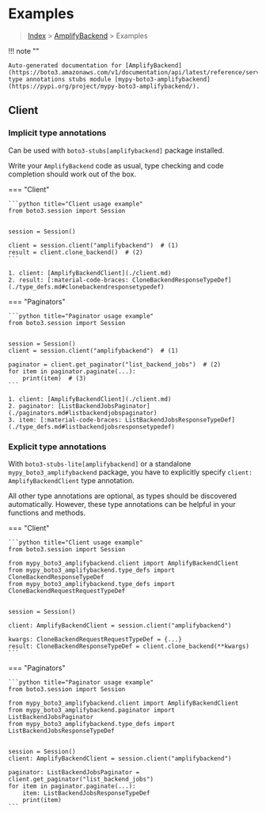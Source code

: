 # Examples

> [Index](../README.md) > [AmplifyBackend](./README.md) > Examples

!!! note ""

    Auto-generated documentation for [AmplifyBackend](https://boto3.amazonaws.com/v1/documentation/api/latest/reference/services/amplifybackend.html#AmplifyBackend)
    type annotations stubs module [mypy-boto3-amplifybackend](https://pypi.org/project/mypy-boto3-amplifybackend/).

## Client

### Implicit type annotations

Can be used with `boto3-stubs[amplifybackend]` package installed.

Write your `AmplifyBackend` code as usual,
type checking and code completion should work out of the box.


=== "Client"

    ```python title="Client usage example"
    from boto3.session import Session


    session = Session()

    client = session.client("amplifybackend")  # (1)
    result = client.clone_backend()  # (2)
    ```

    1. client: [AmplifyBackendClient](./client.md)
    2. result: [:material-code-braces: CloneBackendResponseTypeDef](./type_defs.md#clonebackendresponsetypedef) 



=== "Paginators"

    ```python title="Paginator usage example"
    from boto3.session import Session


    session = Session()
    client = session.client("amplifybackend")  # (1)

    paginator = client.get_paginator("list_backend_jobs")  # (2)
    for item in paginator.paginate(...):
        print(item)  # (3)
    ```

    1. client: [AmplifyBackendClient](./client.md)
    2. paginator: [ListBackendJobsPaginator](./paginators.md#listbackendjobspaginator)
    3. item: [:material-code-braces: ListBackendJobsResponseTypeDef](./type_defs.md#listbackendjobsresponsetypedef) 




### Explicit type annotations

With `boto3-stubs-lite[amplifybackend]`
or a standalone `mypy_boto3_amplifybackend` package, you have to explicitly specify `client: AmplifyBackendClient` type annotation.

All other type annotations are optional, as types should be discovered automatically.
However, these type annotations can be helpful in your functions and methods.


=== "Client"

    ```python title="Client usage example"
    from boto3.session import Session

    from mypy_boto3_amplifybackend.client import AmplifyBackendClient
    from mypy_boto3_amplifybackend.type_defs import CloneBackendResponseTypeDef
    from mypy_boto3_amplifybackend.type_defs import CloneBackendRequestRequestTypeDef


    session = Session()

    client: AmplifyBackendClient = session.client("amplifybackend")

    kwargs: CloneBackendRequestRequestTypeDef = {...}
    result: CloneBackendResponseTypeDef = client.clone_backend(**kwargs)
    ```



=== "Paginators"

    ```python title="Paginator usage example"
    from boto3.session import Session

    from mypy_boto3_amplifybackend.client import AmplifyBackendClient
    from mypy_boto3_amplifybackend.paginator import ListBackendJobsPaginator
    from mypy_boto3_amplifybackend.type_defs import ListBackendJobsResponseTypeDef


    session = Session()
    client: AmplifyBackendClient = session.client("amplifybackend")

    paginator: ListBackendJobsPaginator = client.get_paginator("list_backend_jobs")
    for item in paginator.paginate(...):
        item: ListBackendJobsResponseTypeDef
        print(item)
    ```





